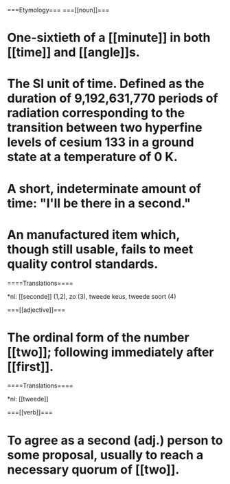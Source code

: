 ===Etymology===
===[[noun]]===

# One-sixtieth of a [[minute]] in both [[time]] and [[angle]]s.
# The SI unit of time.  Defined as the duration of 9,192,631,770 periods of radiation corresponding to the transition between two hyperfine levels of cesium 133 in a ground state at a temperature of 0 K.
# A short, indeterminate amount of time: "I'll be there in a second."
# An manufactured item which, though still usable, fails to meet quality control standards.

====Translations====

*nl: [[seconde]] (1,2), zo (3), tweede keus, tweede soort (4)

===[[adjective]]===

# The ordinal form of the number [[two]]; following immediately after [[first]].

====Translations====

*nl: [[tweede]]

===[[verb]]===
# To agree as a second (adj.) person to some proposal, usually to reach a necessary quorum of [[two]].